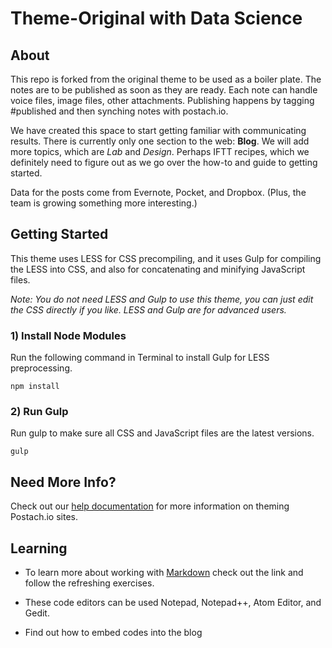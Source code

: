 Theme-Original with Data Science
================================

## About 

This repo is forked from the original theme to be used as a boiler plate. The notes are to be published as soon as they are ready. Each note can handle voice files, image files, other attachments. Publishing happens by tagging #published and then synching notes with postach.io. 

We have created this space to start getting familiar with communicating results. There is currently only one section to the web: **Blog**. We will add more topics, which are _Lab_ and _Design_. Perhaps IFTT recipes, which we definitely need to figure out as we go over the how-to and guide to getting started. 

Data for the posts come from Evernote, Pocket, and Dropbox. (Plus, the team is growing something more interesting.) 

## Getting Started

This theme uses LESS for CSS precompiling, and it uses Gulp for compiling the LESS into CSS, and also for concatenating and minifying JavaScript files.

_Note: You do not need LESS and Gulp to use this theme, you can just edit the CSS directly if you like. LESS and Gulp are for advanced users._

### 1) Install Node Modules

Run the following command in Terminal to install Gulp for LESS preprocessing.
```
npm install
```

### 2) Run Gulp

Run gulp to make sure all CSS and JavaScript files are the latest versions.
```
gulp
```

## Need More Info? 

Check out our [help documentation](http://help.postach.io/tag/theme-code) for more information on theming Postach.io sites.

## Learning

* To learn more about working with [Markdown](http://markdowntutorial.com/) check out the link and follow the refreshing exercises.  

* These code editors can be used Notepad, Notepad++, Atom Editor, and Gedit. 

* Find out how to embed codes into the blog
